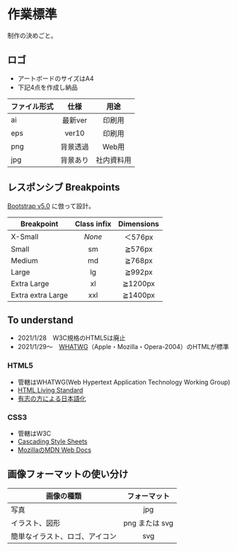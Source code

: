 # 作業標準

制作の決めごと。

## ロゴ

- アートボードのサイズはA4
- 下記4点を作成し納品

|ファイル形式|仕様|用途|
|---|:---:|:---:|
|ai|最新ver|印刷用|
|eps|ver10|印刷用|
|png|背景透過|Web用|
|jpg|背景あり|社内資料用|

## レスポンシブ Breakpoints

[Bootstrap v5.0](https://getbootstrap.jp/docs/5.0/layout/breakpoints/) に倣って設計。

|Breakpoint|Class infix|Dimensions|
|---|:---:|:---:|
|X-Small|_None_|＜576px|
|Small|sm|≧576px|
|Medium|md|≧768px|
|Large|lg|≧992px|
|Extra Large|xl|≧1200px|
|Extra extra Large|xxl|≧1400px|

## To understand

- 2021/1/28　W3C規格のHTML5は廃止
- 2021/1/29～　[WHATWG](https://whatwg.org/)（Apple・Mozilla・Opera-2004）のHTMLが標準

### HTML5

- 管轄はWHATWG(Web Hypertext Application Technology Working Group)
- [HTML Living Standard](https://html.spec.whatwg.org/)
- [有志の方による日本語化](https://momdo.github.io/html/)

### CSS3

- 管轄はW3C
- [Cascading Style Sheets](https://www.w3.org/Style/CSS/)
- [MozillaのMDN Web Docs](https://developer.mozilla.org/ja/docs/Web/CSS)

## 画像フォーマットの使い分け

|画像の種類|フォーマット|
|---|:---:|
|写真|jpg|
|イラスト、図形|png または svg|
|簡単なイラスト、ロゴ、アイコン|svg|
